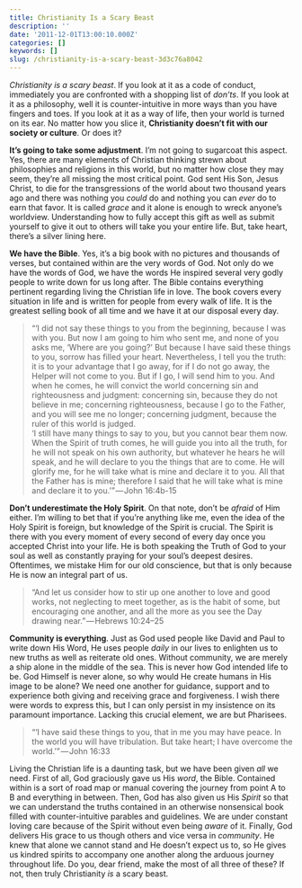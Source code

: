 ```yaml
---
title: Christianity Is a Scary Beast
description: ''
date: '2011-12-01T13:00:10.000Z'
categories: []
keywords: []
slug: /christianity-is-a-scary-beast-3d3c76a8042
---
```


_Christianity is a scary beast_. If you look at it as a code of conduct, immediately you are confronted with a shopping list of _don’ts_. If you look at it as a philosophy, well it is counter-intuitive in more ways than you have fingers and toes. If you look at it as a way of life, then your world is turned on its ear. No matter how you slice it, **Christianity doesn’t fit with our society or culture**. Or does it?

**It’s going to take some adjustment**. I’m not going to sugarcoat this aspect. Yes, there are many elements of Christian thinking strewn about philosophies and religions in this world, but no matter how close they may seem, they’re all missing the most critical point. God sent His Son, Jesus Christ, to die for the transgressions of the world about two thousand years ago and there was nothing you _could_ do and nothing you can _ever_ do to earn that favor. It is called _grace_ and it alone is enough to wreck anyone’s worldview. Understanding how to fully accept this gift as well as submit yourself to give it out to others will take you your entire life. But, take heart, there’s a silver lining here.

**We have the Bible**. Yes, it’s a big book with no pictures and thousands of verses, but contained within are the very words of God. Not only do we have the words of God, we have the words He inspired several very godly people to write down for us long after. The Bible contains everything pertinent regarding living the Christian life in love. The book covers every situation in life and is written for people from every walk of life. It is the greatest selling book of all time and we have it at our disposal every day.

> “‘I did not say these things to you from the beginning, because I was with you. But now I am going to him who sent me, and none of you asks me, ‘Where are you going?’ But because I have said these things to you, sorrow has filled your heart. Nevertheless, I tell you the truth: it is to your advantage that I go away, for if I do not go away, the Helper will not come to you. But if I go, I will send him to you. And when he comes, he will convict the world concerning sin and righteousness and judgment: concerning sin, because they do not believe in me; concerning righteousness, because I go to the Father, and you will see me no longer; concerning judgment, because the ruler of this world is judged.  
> ‘I still have many things to say to you, but you cannot bear them now. When the Spirit of truth comes, he will guide you into all the truth, for he will not speak on his own authority, but whatever he hears he will speak, and he will declare to you the things that are to come. He will glorify me, for he will take what is mine and declare it to you. All that the Father has is mine; therefore I said that he will take what is mine and declare it to you.’” — John 16:4b-15

**Don’t underestimate the Holy Spirit**. On that note, don’t be _afraid_ of Him either. I’m willing to bet that if you’re anything like me, even the idea of the Holy Spirit is foreign, but knowledge of the Spirit is crucial. The Spirit is there with you every moment of every second of every day once you accepted Christ into your life. He is both speaking the Truth of God to your soul as well as constantly praying for your soul’s deepest desires. Oftentimes, we mistake Him for our old conscience, but that is only because He is now an integral part of us.

> “And let us consider how to stir up one another to love and good works, not neglecting to meet together, as is the habit of some, but encouraging one another, and all the more as you see the Day drawing near.” — Hebrews 10:24–25

**Community is everything**. Just as God used people like David and Paul to write down His Word, He uses people _daily_ in our lives to enlighten us to new truths as well as reiterate old ones. Without community, we are merely a ship alone in the middle of the sea. This is never how God intended life to be. God Himself is never alone, so why would He create humans in His image to be alone? We need one another for guidance, support and to experience both giving and receiving grace and forgiveness. I wish there were words to express this, but I can only persist in my insistence on its paramount importance. Lacking this crucial element, we are but Pharisees.

> “‘I have said these things to you, that in me you may have peace. In the world you will have tribulation. But take heart; I have overcome the world.’” — John 16:33

Living the Christian life is a daunting task, but we have been given _all_ we need. First of all, God graciously gave us His _word_, the Bible. Contained within is a sort of road map or manual covering the journey from point A to B and everything in between. Then, God has also given us His _Spirit_ so that we can understand the truths contained in an otherwise nonsensical book filled with counter-intuitive parables and guidelines. We are under constant loving care because of the Spirit without even being _aware_ of it. Finally, God delivers His grace to us though others and vice versa in _community_. He knew that alone we cannot stand and He doesn’t expect us to, so He gives us kindred spirits to accompany one another along the arduous journey throughout life. Do you, dear friend, make the most of all three of these? If not, then truly Christianity _is_ a scary beast.